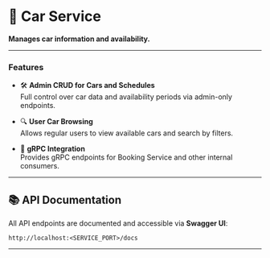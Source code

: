 # 🚙 Car Service

**Manages car information and availability.**

---

### Features

- 🛠️ **Admin CRUD for Cars and Schedules**  
  Full control over car data and availability periods via admin-only endpoints.

- 🔍 **User Car Browsing**  
  Allows regular users to view available cars and search by filters.

- 🔗 **gRPC Integration**  
  Provides gRPC endpoints for Booking Service and other internal consumers.

---

## 📚 API Documentation

All API endpoints are documented and accessible via **Swagger UI**:

```
http://localhost:<SERVICE_PORT>/docs
```

---
